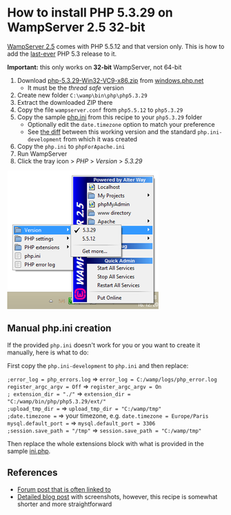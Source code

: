 # How to install PHP 5.3.29 on WampServer 2.5 32-bit

[WampServer 2.5](http://sourceforge.net/projects/wampserver/files/WampServer%202/Wampserver%202.5/) comes with PHP 5.5.12 and that version only. This is how to add the [last-ever](http://php.net/archive/2014.php#id2014-08-14-1) PHP 5.3 release to it.

**Important:** this only works on **32-bit** WampServer, not 64-bit


 1. Download [php-5.3.29-Win32-VC9-x86.zip](http://windows.php.net/downloads/releases/php-5.3.29-Win32-VC9-x86.zip) from [windows.php.net](http://windows.php.net/download/#php-5.3)
     - It must be the *thread safe* version
 2. Create new folder `C:\wamp\bin\php\php5.3.29`
 3. Extract the downloaded ZIP there
 4. Copy the file `wampserver.conf` from `php5.5.12` to `php5.3.29`
 5. Copy the sample [php.ini](./php.ini) from this recipe to your `php5.3.29` folder
     - Optionally edit the `date.timezone` option to match your preference
     - See [the diff](https://github.com/borekb/wampserver-recipes/commit/017022239b333b4cf4fb37e5148f6cf31a3f8219) between this working version and the standard `php.ini-development` from which it was created
 6. Copy the `php.ini` to `phpForApache.ini`
 7. Run WampServer
 8. Click the tray icon > *PHP* > *Version* > *5.3.29*

![Switch to PHP 5.3](./img-switch-php53.png)



## Manual php.ini creation

If the provided `php.ini` doesn't work for you or you want to create it manually, here is what to do:

First copy the `php.ini-development` to `php.ini` and then replace:

`;error_log = php_errors.log` => `error_log = C:/wamp/logs/php_error.log`  
`register_argc_argv = Off` => `register_argc_argv = On`  
`; extension_dir = "./"` => `extension_dir = "C:/wamp/bin/php/php5.3.29/ext/"`  
`;upload_tmp_dir =` => `upload_tmp_dir = "C:/wamp/tmp"`  
`;date.timezone =` => your timezone, e.g. `date.timezone = Europe/Paris`  
`mysql.default_port =` => `mysql.default_port = 3306`  
`;session.save_path = "/tmp"` => `session.save_path = "C:/wamp/tmp"`  

Then replace the whole extensions block with what is provided in the sample [ini.php](./ini.php).


## References

 - [Forum post that is often linked to](http://forum.wampserver.com/read.php?1,124128)
 - [Detailed blog post](http://john-dugan.com/upgrade-php-wamp/) with screenshots, however, this recipe is somewhat shorter and more straightforward
